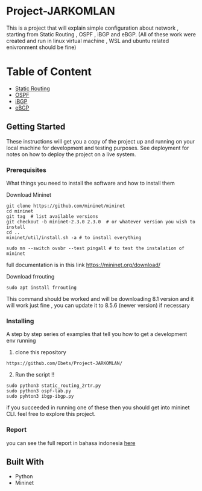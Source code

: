 # Project-JARKOMLAN

This is a project that will explain simple configuration about network , starting from Static Routing , OSPF , iBGP and eBGP. (All of these work were created and run in linux virtual machine , WSL and ubuntu related enivronment should be fine)

# Table of Content

- [Static Routing](https://github.com/Ibets/project-JARKOMLAN/blob/main/Static-Routing/README.md)
- [OSPF](https://github.com/Ibets/project-JARKOMLAN/blob/main/OSPF/README.MD)
- [iBGP](https://github.com/Ibets/project-JARKOMLAN/blob/main/iBGP/README.MD)
- [eBGP](https://github.com/Ibets/project-JARKOMLAN/blob/main/eBGP/README.md)

## Getting Started

These instructions will get you a copy of the project up and running on your local machine for development and testing purposes. See deployment for notes on how to deploy the project on a live system.

### Prerequisites

What things you need to install the software and how to install them

Download Mininet
```
git clone https://github.com/mininet/mininet
cd mininet
git tag  # list available versions
git checkout -b mininet-2.3.0 2.3.0  # or whatever version you wish to install
cd ..
mininet/util/install.sh -a # to install everything 

sudo mn --switch ovsbr --test pingall # to test the instalation of mininet
```

full documentation is in this link https://mininet.org/download/

Download frrouting
```
sudo apt install frrouting
```
This command should be worked and will be downloading 8.1 version and it will work just fine , you can update it to 8.5.6 (newer version) if necessary

### Installing

A step by step series of examples that tell you how to get a development env running

1. clone this repository

```
https://github.com/Ibets/Project-JARKOMLAN/
```

2. Run the script !!
```
sudo python3 static_routing_2rtr.py
sudo python3 ospf-lab.py
sudo pyhton3 ibgp-ibgp.py
```
if you succeeded in running one of these then you should get into mininet CLI.
feel free to explore this project.

### Report
you can see the full report in bahasa indonesia [here](https://github.com/Ibets/project-JARKOMLAN/blob/main/Report/README.md)


## Built With

* Python
* Mininet
